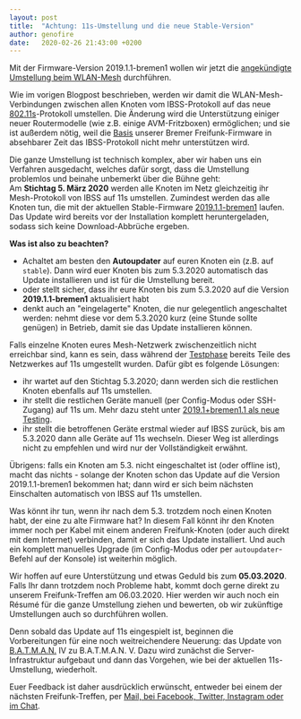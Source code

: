```yaml
---
layout: post
title:  "Achtung: 11s-Umstellung und die neue Stable-Version"
author: genofire
date:   2020-02-26 21:43:00 +0200
---
```


Mit der Firmware-Version 2019.1.1-bremen1 wollen wir jetzt die [angekündigte Umstellung beim WLAN-Mesh](/blog/2020/01/23/wechsel-von-ibss-zu-11s.html) durchführen.

Wie im vorigen Blogpost beschrieben, werden wir damit <!--die im Bremer Freifunk-Netz--> die WLAN-Mesh-Verbindungen zwischen allen Knoten vom IBSS-Protokoll auf das neue [802.11s](https://de.wikipedia.org/wiki/IEEE_802.11s)-Protokoll umstellen.
Die Änderung wird die Unterstützung einiger neuer Routermodelle (wie z.B. einige AVM-Fritzboxen) ermöglichen;
und sie ist außerdem nötig, weil die [Basis](https://wiki.freifunk.net/Gluon) unserer Bremer Freifunk-Firmware in absehbarer Zeit das IBSS-Protokoll nicht mehr unterstützen wird.

Die ganze Umstellung ist technisch komplex, aber wir haben uns ein Verfahren ausgedacht, welches dafür sorgt, dass die Umstellung problemlos und beinahe unbemerkt über die Bühne geht:  
Am **Stichtag 5. März 2020** werden alle Knoten im Netz gleichzeitig ihr Mesh-Protokoll von IBSS auf 11s umstellen.
Zumindest werden das alle Knoten tun, die mit der aktuellen Stable-Firmware [2019.1.1-bremen1](https://wiki.ffhb.de/Firmware/Changelog#freifunk-bremen-versionen_2019-1-1-bremen1) laufen. Das Update wird bereits vor der Installation komplett heruntergeladen, sodass sich keine Download-Abbrüche ergeben.

**Was ist also zu beachten?**
- Achaltet am besten den **Autoupdater** auf euren Knoten ein (z.B. auf `stable`). Dann wird euer Knoten bis zum 5.3.2020 automatisch das Update installieren und ist für die Umstellung bereit.
- oder stellt sicher, dass ihr eure Knoten bis zum 5.3.2020 auf die Version **2019.1.1-bremen1** aktualisiert habt
- denkt auch an "eingelagerte" Knoten, die nur gelegentlich angeschaltet werden: nehmt diese vor dem 5.3.2020 kurz (eine Stunde sollte genügen) in Betrieb, damit sie das Update installieren können.

Falls einzelne Knoten eures Mesh-Netzwerk zwischenzeitlich nicht erreichbar sind, kann es sein,
dass während der [Testphase](/blog/2020/01/23/wechsel-von-ibss-zu-11s.html) bereits Teile des Netzwerkes auf 11s umgestellt wurden.
Dafür gibt es folgende Lösungen:
- ihr wartet auf den Stichtag 5.3.2020; dann werden sich die restlichen Knoten ebenfalls auf 11s umstellen.
- ihr stellt die restlichen Geräte manuell (per Config-Modus oder SSH-Zugang) auf 11s um. Mehr dazu steht unter [2019.1+bremen1.1 als neue Testing](/blog/2020/01/23/wechsel-von-ibss-zu-11s.html).
- ihr stellt die betroffenen Geräte erstmal wieder auf IBSS zurück, bis am 5.3.2020 dann alle Geräte auf 11s wechseln.
    Dieser Weg ist allerdings nicht zu empfehlen und wird nur der Vollständigkeit erwähnt.

Übrigens: falls ein Knoten am 5.3. nicht eingeschaltet ist (oder offline ist), macht das nichts - solange der Knoten schon das Update auf die Version 2019.1.1-bremen1 bekommen hat; dann wird er sich beim nächsten Einschalten automatisch von IBSS auf 11s umstellen.

Was könnt ihr tun, wenn ihr nach dem 5.3. trotzdem noch einen Knoten habt, der eine zu alte Firmware hat?
In diesem Fall könnt ihr den Knoten immer noch per Kabel mit einem anderen Freifunk-Knoten (oder auch direkt mit dem Internet) verbinden, damit er sich das Update installiert.
Und auch ein komplett manuelles Upgrade (im Config-Modus oder per `autoupdater`-Befehl auf der Konsole) ist weiterhin möglich.


Wir hoffen auf eure Unterstützung und etwas Geduld bis zum **05.03.2020**.
Falls Ihr dann trotzdem noch Probleme habt, kommt doch gerne direkt zu unserem Freifunk-Treffen am 06.03.2020.
Hier werden wir auch noch ein Ré­su­mé für die ganze Umstellung ziehen und bewerten, ob wir zukünftige Umstellungen auch so durchführen wollen.

Denn sobald das Update auf 11s eingespielt ist, beginnen die Vorbereitungen für eine noch weitreichendere Neuerung:
das Update von [B.A.T.M.A.N.](https://www.open-mesh.org/projects/open-mesh/wiki) IV zu B.A.T.M.A.N. V.
Dazu wird zunächst die Server-Infrastruktur aufgebaut und dann das Vorgehen, wie bei der aktuellen 11s-Umstellung, wiederholt.

Euer Feedback ist daher ausdrücklich erwünscht, entweder bei einem der nächsten Freifunk-Treffen, per [Mail, bei Facebook, Twitter, Instagram oder im Chat](/kontakt.html).
